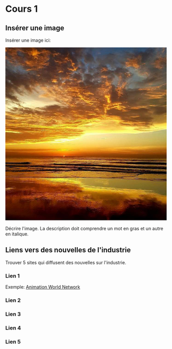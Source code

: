 # Cours 1
## Insérer une image
Insérer une image ici: 

![soleil](Images/Couchersoleil.jpeg)





Décrire l'image. La description doit comprendre un mot en gras et un autre en italique. 

## Liens vers des nouvelles de l'industrie
Trouver 5 sites qui diffusent des nouvelles sur l'industrie.

### Lien 1 
Exemple: [Animation World Network](https://www.awn.com/)

### Lien 2 


### Lien 3 


### Lien 4 


### Lien 5 
